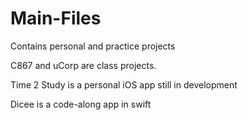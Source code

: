 # Main-Files
Contains personal and practice projects

C867 and uCorp are class projects.

Time 2 Study is a personal iOS app still in development

Dicee is a code-along app in swift
